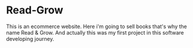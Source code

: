 # Read-Grow
This is an ecommerce website. Here i'm going to sell books that's why the name Read &amp; Grow. And actually this was my first project in this software developing journey.
